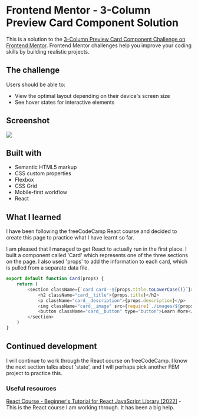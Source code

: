 # Frontend Mentor - 3-Column Preview Card Component Solution

This is a solution to the [3-Column Preview Card Component Challenge on Frontend Mentor](https://www.frontendmentor.io/challenges/3column-preview-card-component-pH92eAR2-). Frontend Mentor challenges help you improve your coding skills by building realistic projects. 

## The challenge

Users should be able to:

- View the optimal layout depending on their device's screen size
- See hover states for interactive elements

## Screenshot

![](./public/design/screenshot-desktop.png)

## Built with

- Semantic HTML5 markup
- CSS custom properties
- Flexbox
- CSS Grid
- Mobile-first workflow
- React

## What I learned

I have been following the freeCodeCamp React course and decided to create this page to practice what I have learnt so far.

I am pleased that I managed to get React to actually run in the first place. I built a component called 'Card' which represents one of the three sections on the page. I also used 'props' to add the information to each card, which is pulled from a separate data file.

```js
export default function Card(props) {
    return (
        <section className={`card card--${props.title.toLowerCase()}`}>
            <h2 className="card__title">{props.title}</h2>
            <p className="card__description">{props.description}</p>
            <img className="card__image" src={require(`./images/${props.image}`)} alt="" aria-hidden="true" />
            <button className="card__button" type="button">Learn More</button>
        </section>
    )
}
```

## Continued development

I will continue to work through the React course on freeCodeCamp. I know the next section talks about 'state', and I will perhaps pick another FEM project to practice this.

### Useful resources

[React Course - Beginner's Tutorial for React JavaScript Library [2022]](https://www.youtube.com/watch?v=bMknfKXIFA8) - This is the React course I am working through. It has been a big help.

